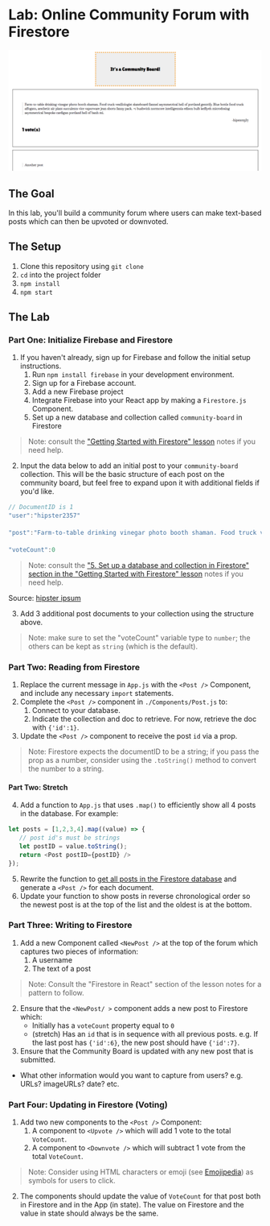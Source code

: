 # Lab: Online Community Forum with Firestore

![Online Community Board](./community-board.png)

## The Goal

In this lab, you'll build a community forum where users can make text-based posts which can then be upvoted or downvoted.

## The Setup

1. Clone this repository using `git clone`
2. `cd` into the project folder
3. `npm install`
4. `npm start`

## The Lab

### Part One: Initialize Firebase and Firestore

1. If you haven't already, sign up for Firebase and follow the initial setup instructions.
   1. Run `npm install firebase` in your development environment.
   2. Sign up for a Firebase account.
   3. Add a new Firebase project
   4. Integrate Firebase into your React app by making a `Firestore.js` Component.
   5. Set up a new database and collection called `community-board` in Firestore
> Note: consult the ["Getting Started with Firestore" lesson](https://github.com/upperlinecode/CS-and-the-City-Curriculum/blob/master/react/json-firebase-setup.md) notes if you need help.

2. Input the data below to add an initial post to your `community-board` collection. This will be the basic structure of each post on the community board, but feel free to expand upon it with additional fields if you'd like.

```javascript
// DocumentID is 1
"user":"hipster2357"

"post":"Farm-to-table drinking vinegar photo booth shaman. Food truck vexillologist skateboard flannel asymmetrical hell of portland gentrify. Blue bottle food truck affogato, aesthetic air plant succulents vice vaporware jean shorts fanny pack. +1 bushwick normcore intelligentsia edison bulb keffiyeh microdosing asymmetrical bespoke cardigan portland hell of banh mi."

"voteCount":0
```

> Note: consult the ["5. Set up a database and collection in Firestore" section in the "Getting Started with Firestore" lesson](https://github.com/upperlinecode/CS-and-the-City-Curriculum/blob/master/react/json-firebase-setup.md#5-set-up-a-database-and-collection-in-firestore) notes if you need help.

Source: [hipster ipsum](https://hipsum.co/)

3. Add 3 additional post documents to your collection using the structure above.

> Note: make sure to set the "voteCount" variable type to `number`; the others can be kept as `string` (which is the default).

### Part Two: Reading from Firestore

1. Replace the current message in `App.js` with the `<Post />` Component, and include any necessary `import` statements.
2. Complete the `<Post />` component in `./Components/Post.js` to:
    1. Connect to your database.
    2. Indicate the collection and doc to retrieve. For now, retrieve the doc with `{'id':1}`.
3. Update the `<Post />` component to receive the post `id` via a prop.
> Note: Firestore expects the documentID to be a string; if you pass the prop as a number, consider using the `.toString()` method to convert the number to a string.

#### Part Two: Stretch

4. Add a function to `App.js` that uses `.map()` to efficiently show all 4 posts in the database. For example:

```javascript
let posts = [1,2,3,4].map((value) => {
   // post id's must be strings
   let postID = value.toString();
   return <Post postID={postID} />
});
```
5. Rewrite the function to [get all posts in the Firestore database](https://firebase.google.com/docs/firestore/query-data/get-data#get_all_documents_in_a_collection) and generate a `<Post />` for each document.
6. Update your function to show posts in reverse chronological order so the newest post is at the top of the list and the oldest is at the bottom.

### Part Three: Writing to Firestore

1. Add a new Component called `<NewPost />` at the top of the forum which captures two pieces of information:
   1. A username
   2. The text of a post
> Note: Consult the "Firestore in React" section of the lesson notes for a pattern to follow.
2. Ensure that the `<NewPost/ >` component adds a new post to Firestore which:
   - Initially has a `voteCount` property equal to `0`
   - (stretch) Has an `id` that is in sequence with all previous posts. e.g. If the last post has `{'id':6}`, the new post should have `{'id':7}`.
3. Ensure that the Community Board is updated with any new post that is submitted.

- What other information would you want to capture from users? e.g. URLs? imageURLs? date? etc.

### Part Four: Updating in Firestore (Voting)

1. Add two new components to the `<Post />` Component:
   1. A component to `<Upvote />` which will add 1 vote to the total `VoteCount`.
   2. A component to `<Downvote />` which will subtract 1 vote from the total `VoteCount`.
> Note: Consider using HTML characters or emoji (see [Emojipedia](https://emojipedia.org/)) as symbols for users to click.
2. The components should update the value of `VoteCount` for that post both in Firestore and in the App (in state). The value on Firestore and the value in state should always be the same.
   
